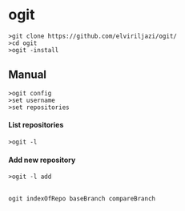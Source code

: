 # ogit
```
>git clone https://github.com/elviriljazi/ogit/
>cd ogit
>ogit -install
```
## Manual
```
>ogit config
>set username
>set repositories
```
#### List repositories
```
>ogit -l
```
#### Add new repository
```
>ogit -l add
```
##
```
ogit indexOfRepo baseBranch compareBranch
```

